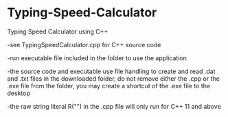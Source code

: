 # Typing-Speed-Calculator

Typing Speed Calculator using C++

-see TypingSpeedCalculator.cpp for C++ source code

-run executable file included in the folder to use the application

-the source code and executable use file handling to create and read .dat and .txt files in the downloaded folder, do not remove either the .cpp or the .exe file from the folder, you may create a shortcut of the .exe file to the desktop

-the raw string literal R("") in the .cpp file will only run for C++ 11 and above
